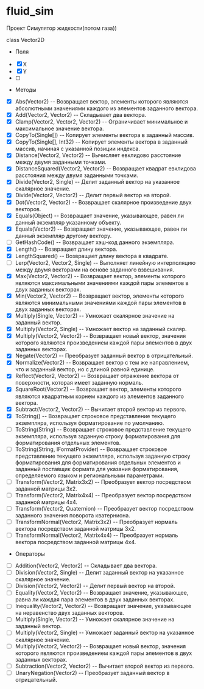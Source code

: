 # fluid_sim
Проект Симулятор жидкости(потом газа))

class Vector2D
* Поля
- [x] X	
- [x] Y
- [ ] 

* Методы
- [x] Abs(Vector2) -- Возвращает вектор, элементы которого являются абсолютными значениями каждого из элементов заданного вектора.
- [x] Add(Vector2, Vector2)	-- Складывает два вектора.
- [x] Clamp(Vector2, Vector2, Vector2) -- Ограничивает минимальное и максимальное значение вектора.
- [x] CopyTo(Single[]) -- Копирует элементы вектора в заданный массив.
- [x] CopyTo(Single[], Int32)	-- Копирует элементы вектора в заданный массив, начиная с указанной позиции индекса.
- [x] Distance(Vector2, Vector2) -- Вычисляет евклидово расстояние между двумя заданными точками.
- [x] DistanceSquared(Vector2, Vector2) -- Возвращает квадрат евклидова расстояния между двумя заданными точками.
- [x] Divide(Vector2, Single)	-- Делит заданный вектор на указанное скалярное значение.
- [x] Divide(Vector2, Vector2) -- Делит первый вектор на второй.
- [x] Dot(Vector2, Vector2)	-- Возвращает скалярное произведение двух векторов.
- [x] Equals(Object) -- Возвращает значение, указывающее, равен ли данный экземпляр указанному объекту.
- [x] Equals(Vector2)	-- Возвращает значение, указывающее, равен ли данный экземпляр другому вектору.
- [ ] GetHashCode() -- Возвращает хэш-код данного экземпляра.
- [x] Length() -- Возвращает длину вектора.
- [x] LengthSquared()	-- Возвращает длину вектора в квадрате.
- [ ] Lerp(Vector2, Vector2, Single) -- Выполняет линейную интерполяцию между двумя векторами на основе заданного взвешивания.
- [x] Max(Vector2, Vector2)	-- Возвращает вектор, элементы которого являются максимальными значениями каждой пары элементов в двух заданных векторах.
- [x] Min(Vector2, Vector2)	-- Возвращает вектор, элементы которого являются минимальными значениями каждой пары элементов в двух заданных векторах.
- [x] Multiply(Single, Vector2)	-- Умножает скалярное значение на заданный вектор.
- [x] Multiply(Vector2, Single) -- Умножает вектор на заданный скаляр.
- [x] Multiply(Vector2, Vector2) -- Возвращает новый вектор, значения которого являются произведением каждой пары элементов в двух заданных векторах.
- [x] Negate(Vector2)	-- Преобразует заданный вектор в отрицательный.
- [x] Normalize(Vector2) -- Возвращает вектор с тем же направлением, что и заданный вектор, но с длиной равной единице.
- [x] Reflect(Vector2, Vector2)	-- Возвращает отражение вектора от поверхности, которая имеет заданную нормаль.
- [x] SquareRoot(Vector2)	-- Возвращает вектор, элементы которого являются квадратным корнем каждого из элементов заданного вектора.
- [x] Subtract(Vector2, Vector2) -- Вычитает второй вектор из первого.
- [x] ToString() -- Возвращает строковое представление текущего экземпляра, используя форматирование по умолчанию.
- [ ] ToString(String) -- Возвращает строковое представление текущего экземпляра, используя заданную строку форматирования для форматирования отдельных элементов.
- [ ] ToString(String, IFormatProvider)	-- Возвращает строковое представление текущего экземпляра, используя заданную строку форматирования для форматирования отдельных элементов и заданный поставщик формата для указания форматирования, определяемого языком и региональными параметрами.
- [ ] Transform(Vector2, Matrix3x2) -- Преобразует вектор посредством заданной матрицы 3x2.
- [ ] Transform(Vector2, Matrix4x4) -- Преобразует вектор посредством заданной матрицы 4x4.
- [ ] Transform(Vector2, Quaternion) -- Преобразует вектор посредством заданного значения поворота кватерниона.
- [ ] TransformNormal(Vector2, Matrix3x2) -- Преобразует нормаль вектора посредством заданной матрицы 3x2.
- [ ] TransformNormal(Vector2, Matrix4x4) -- Преобразует нормаль вектора посредством заданной матрицы 4x4.

* Операторы
- [ ] Addition(Vector2, Vector2) -- Складывает два вектора.
- [ ] Division(Vector2, Single) -- Делит заданный вектор на указанное скалярное значение.
- [ ] Division(Vector2, Vector2) -- Делит первый вектор на второй.
- [ ] Equality(Vector2, Vector2) -- Возвращает значение, указывающее, равна ли каждая пара элементов в двух заданных векторах.
- [ ] Inequality(Vector2, Vector2) -- Возвращает значение, указывающее на неравенство двух заданных векторов.
- [ ] Multiply(Single, Vector2) -- Умножает скалярное значение на заданный вектор.
- [ ] Multiply(Vector2, Single) -- Умножает заданный вектор на указанное скалярное значение.
- [ ] Multiply(Vector2, Vector2) -- Возвращает новый вектор, значения которого являются произведением каждой пары элементов в двух заданных векторах.
- [ ] Subtraction(Vector2, Vector2)	-- Вычитает второй вектор из первого.
- [ ] UnaryNegation(Vector2) -- Преобразует заданный вектор в отрицательный.
